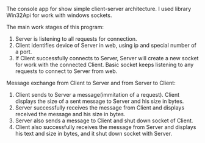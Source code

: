 The console app for show simple client-server architecture. I used library Win32Api for work with windows sockets. 

The main work stages of this program:
1. Server is listening to all requests for connection.
2. Client identifies device of Server in web, using ip and special number of a port.
3. If Client successfully connects to Server, Server will create a new socket for work with the connected Client. 
   Basic socket keeps listening to any requests to connect to Server from web.
   


Message exchange from Client to Server and from Server to Client:
1. Client sends to Server a message(immitation of a request). Client displays the size of a sent message to Server and his size in bytes.
2. Server successfully receives the message from Client and displays received the message and his size in bytes. 
3. Server also sends a message to Client and shut down socket of Client.
4. Client also successfully receives the message from Server and displays his text and size in bytes, and it shut down socket with Server.
